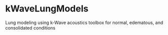 # kWaveLungModels
Lung modeling using k-Wave acoustics toolbox for normal, edematous, and consolidated conditions
